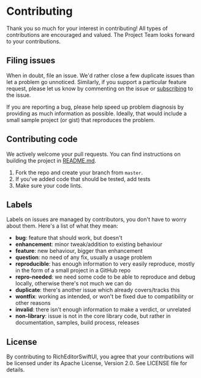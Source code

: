
# Contributing
Thank you so much for your interest in contributing! All types of contributions are encouraged and valued. The Project Team looks forward to your contributions.

## Filing issues
When in doubt, file an issue. We'd rather close a few duplicate issues than let a problem go unnoticed.
Similarly, if you support a particular feature request, please let us know by commenting on the issue or [subscribing](https://help.github.com/articles/subscribing-to-conversations/) to the issue.

If you are reporting a bug, please help speed up problem diagnosis by providing as much information as possible. Ideally, that would include a small sample project (or gist) that reproduces the problem.


## Contributing code
We actively welcome your pull requests. You can find instructions on building the project in [README.md](https://github.com/canopas/rich-editor-swiftui).
1. Fork the repo and create your branch from `master`.  
2. If you've added code that should be tested, add tests  
4. Make sure your code lints.  

## Labels
Labels on issues are managed by contributors, you don't have to worry about them. Here's a list of what they mean:

 * **bug**: feature that should work, but doesn't
 * **enhancement**: minor tweak/addition to existing behaviour
 * **feature**: new behaviour, bigger than enhancement
 * **question**: no need of any fix, usually a usage problem
 * **reproducible**: has enough information to very easily reproduce, mostly in the form of a small project in a GitHub repo
 * **repro-needed**: we need some code to be able to reproduce and debug locally, otherwise there's not much we can do
 * **duplicate**: there's another issue which already covers/tracks this
 * **wontfix**: working as intended, or won't be fixed due to compatibility or other reasons
 * **invalid**: there isn't enough information to make a verdict, or unrelated
 * **non-library**: issue is not in the core library code, but rather in documentation, samples, build process, releases

 ## License
 By contributing to RichEditorSwiftUI, you agree that your contributions will be licensed under its Apache License, Version 2.0. See LICENSE file for details.
